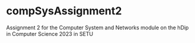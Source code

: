 # compSysAssignment2
Assignment 2 for the Computer System and Networks module on the hDip in Computer Science 2023 in SETU
